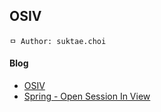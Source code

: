 ## OSIV

```
ㅁ Author: suktae.choi
```

#### Blog

- [OSIV](http://pds19.egloos.com/pds/201106/28/18/Open_Session_In_View_Pattern.pdf)
- [Spring - Open Session In View](https://kingbbode.tistory.com/27)

